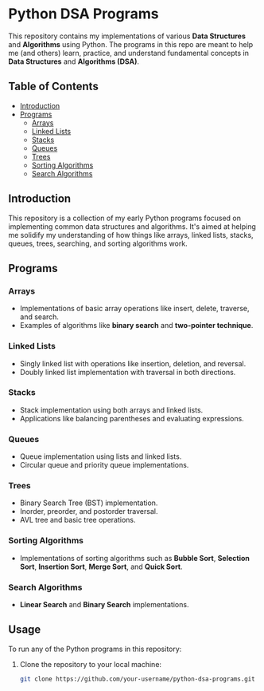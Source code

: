 # Python DSA Programs

This repository contains my implementations of various **Data Structures** and **Algorithms** using Python. The programs in this repo are meant to help me (and others) learn, practice, and understand fundamental concepts in **Data Structures** and **Algorithms (DSA)**.

## Table of Contents

- [Introduction](#introduction)
- [Programs](#programs)
  - [Arrays](#arrays)
  - [Linked Lists](#linked-lists)
  - [Stacks](#stacks)
  - [Queues](#queues)
  - [Trees](#trees)
  - [Sorting Algorithms](#sorting-algorithms)
  - [Search Algorithms](#search-algorithms)


## Introduction

This repository is a collection of my early Python programs focused on implementing common data structures and algorithms. It's aimed at helping me solidify my understanding of how things like arrays, linked lists, stacks, queues, trees, searching, and sorting algorithms work.

## Programs

### Arrays
- Implementations of basic array operations like insert, delete, traverse, and search.
- Examples of algorithms like **binary search** and **two-pointer technique**.

### Linked Lists
- Singly linked list with operations like insertion, deletion, and reversal.
- Doubly linked list implementation with traversal in both directions.

### Stacks
- Stack implementation using both arrays and linked lists.
- Applications like balancing parentheses and evaluating expressions.

### Queues
- Queue implementation using lists and linked lists.
- Circular queue and priority queue implementations.

### Trees
- Binary Search Tree (BST) implementation.
- Inorder, preorder, and postorder traversal.
- AVL tree and basic tree operations.

### Sorting Algorithms
- Implementations of sorting algorithms such as **Bubble Sort**, **Selection Sort**, **Insertion Sort**, **Merge Sort**, and **Quick Sort**.

### Search Algorithms
- **Linear Search** and **Binary Search** implementations.

## Usage

To run any of the Python programs in this repository:

1. Clone the repository to your local machine:
   ```bash
   git clone https://github.com/your-username/python-dsa-programs.git
